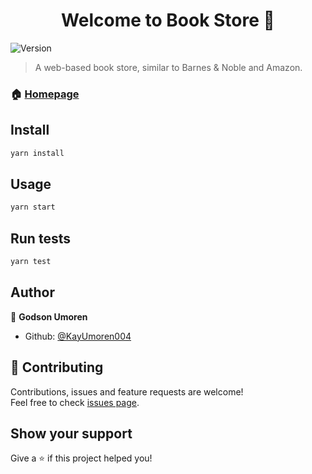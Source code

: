 <h1 align="center">Welcome to Book Store 👋</h1>
<p>
  <img alt="Version" src="https://img.shields.io/badge/version-1.0.0-blue.svg?cacheSeconds=2592000" />
</p>

> A web-based book store, similar to Barnes & Noble and Amazon.

### 🏠 [Homepage](https://github.com/KayUmoren004/book-store)

## Install

```sh
yarn install
```

## Usage

```sh
yarn start
```

## Run tests

```sh
yarn test
```

## Author

👤 **Godson Umoren**

* Github: [@KayUmoren004](https://github.com/KayUmoren004)

## 🤝 Contributing

Contributions, issues and feature requests are welcome!<br />Feel free to check [issues page](https://github.com/KayUmoren004/retro-board/issues). 

## Show your support

Give a ⭐️ if this project helped you!
